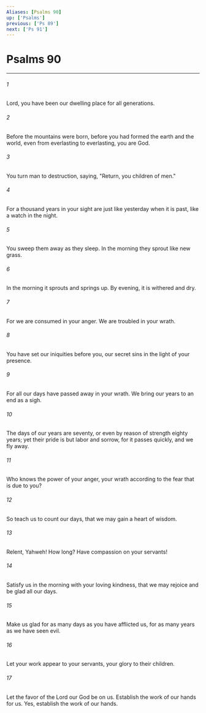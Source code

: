 ```yaml
---
Aliases: [Psalms 90]
up: ['Psalms']
previous: ['Ps 89']
next: ['Ps 91']
---
```

# Psalms 90
***





###### 1 

Lord, you have been our dwelling place for all generations. 



###### 2 

Before the mountains were born, before you had formed the earth and the world, even from everlasting to everlasting, you are God. 



###### 3 

You turn man to destruction, saying, "Return, you children of men." 



###### 4 

For a thousand years in your sight are just like yesterday when it is past, like a watch in the night. 



###### 5 

You sweep them away as they sleep. In the morning they sprout like new grass. 



###### 6 

In the morning it sprouts and springs up. By evening, it is withered and dry. 



###### 7 

For we are consumed in your anger. We are troubled in your wrath. 



###### 8 

You have set our iniquities before you, our secret sins in the light of your presence. 



###### 9 

For all our days have passed away in your wrath. We bring our years to an end as a sigh. 



###### 10 

The days of our years are seventy, or even by reason of strength eighty years; yet their pride is but labor and sorrow, for it passes quickly, and we fly away. 



###### 11 

Who knows the power of your anger, your wrath according to the fear that is due to you? 



###### 12 

So teach us to count our days, that we may gain a heart of wisdom. 



###### 13 

Relent, Yahweh! How long? Have compassion on your servants! 



###### 14 

Satisfy us in the morning with your loving kindness, that we may rejoice and be glad all our days. 



###### 15 

Make us glad for as many days as you have afflicted us, for as many years as we have seen evil. 



###### 16 

Let your work appear to your servants, your glory to their children. 



###### 17 

Let the favor of the Lord our God be on us. Establish the work of our hands for us. Yes, establish the work of our hands.
